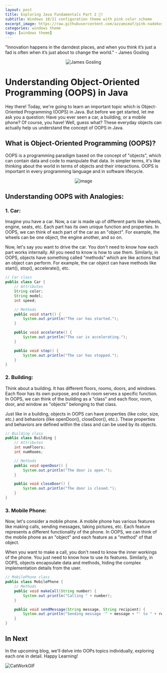 ```yaml
---
layout: post
title: Exploring Java Fundamentals Part 2 🔢!
subtitle: Windows 10/11 configuration theme with pink color scheme
excerpt_image: https://raw.githubusercontent.com/azzamimaf/pink-nadekosengoku/main/ss1.png
categories: windows theme
tags: [windows theme]
---
```


"Innovation happens in the darndest places, and when you think it’s just a fad is often when it’s just about to change the world." - James Gosling
<div style="text-align:center;"> 
  <img src="https://upload.wikimedia.org/wikipedia/commons/thumb/1/14/James_Gosling_2008.jpg/330px-James_Gosling_2008.jpg" alt="James Gosling">
</div>

# Understanding Object-Oriented Programming (OOPS) in Java

Hey there! Today, we're going to learn an important topic which is Object-Oriented Programming (OOPS) in Java.
But before we get started, let me ask you a question: Have you ever seen a car, a building, or a mobile phone? Of course, you have! Well, guess what? 
These everyday objects can actually help us understand the concept of OOPS in Java.

## What is Object-Oriented Programming (OOPS)?

OOPS is a programming paradigm based on the concept of "objects", which can contain data and code to manipulate that data. In simpler terms, it's like thinking about the world in terms of objects and their interactions.
OOPS is important in every programming language and in software lifecycle.

<div style="text-align:center;">
  <img src="https://github.com/jr-dev1001/jr-dev1001.github.io/assets/85192850/c63d566c-b709-4688-869f-409829b5a866" alt="image">
</div>


## Understanding OOPS with Analogies:

### 1. Car:

Imagine you have a car. Now, a car is made up of different parts like wheels, engine, seats, etc. Each part has its own unique function and properties. In OOPS, we can think of each part of the car as an "object". For example, the wheels can be one object, the engine another, and so on.

Now, let's say you want to drive the car. You don't need to know how each part works internally. All you need to know is how to use them. Similarly, in OOPS, objects have something called "methods" which are like actions that an object can perform. For example, the car object can have methods like start(), stop(), accelerate(), etc.
```java
// Car class
public class Car {
    // Attributes
    String color;
    String model;
    int speed;

    // Methods
    public void start() {
        System.out.println("The car has started.");
    }

    public void accelerate() {
        System.out.println("The car is accelerating.");
    }

    public void stop() {
        System.out.println("The car has stopped.");
    }
}
```

### 2. Building:

Think about a building. It has different floors, rooms, doors, and windows. Each floor has its own purpose, and each room serves a specific function. In OOPS, we can think of the building as a "class" and each floor, room, door, and window as "objects" belonging to that class.

Just like in a building, objects in OOPS can have properties (like color, size, etc.) and behaviors (like openDoor(), closeDoor(), etc.). These properties and behaviors are defined within the class and can be used by its objects.

```java
// Building class
public class Building {
    // Attributes
    int numFloors;
    int numRooms;

    // Methods
    public void openDoor() {
        System.out.println("The door is open.");
    }

    public void closeDoor() {
        System.out.println("The door is closed.");
    }
}
```

### 3. Mobile Phone:

Now, let's consider a mobile phone. A mobile phone has various features like making calls, sending messages, taking pictures, etc. Each feature represents a different functionality of the phone. In OOPS, we can think of the mobile phone as an "object" and each feature as a "method" of that object.

When you want to make a call, you don't need to know the inner workings of the phone. You just need to know how to use its features. Similarly, in OOPS, objects encapsulate data and methods, hiding the complex implementation details from the user.
```java
// MobilePhone class
public class MobilePhone {
    // Methods
    public void makeCall(String number) {
        System.out.println("Calling " + number);
    }

    public void sendMessage(String message, String recipient) {
        System.out.println("Sending message '" + message + "' to " + recipient);
    }
}
```

## In Next

In the upcoming blog, we'll delve into OOPs topics individually, exploring each one in detail. Happy Learning!
<div style="align:center;">
    <img src="https://github.com/jr-dev1001/jr-dev1001.github.io/assets/85192850/eec54eff-6afc-4e6c-8334-0fbf92b5ed08" alt="CatWorkGIF">
</div>
